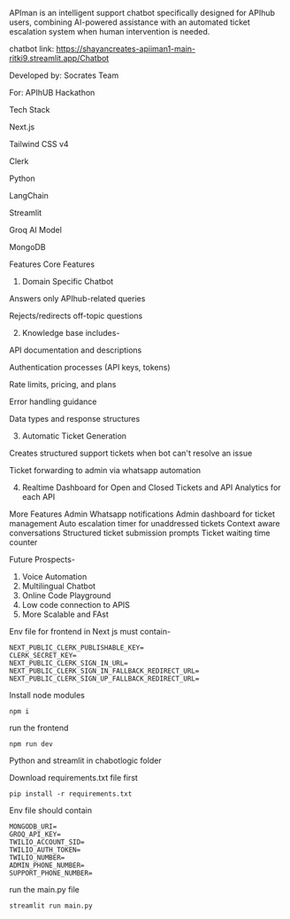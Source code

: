 APIman is an intelligent support chatbot specifically designed for APIhub users, combining AI-powered assistance with an automated ticket escalation system when human intervention is needed.

chatbot link: https://shayancreates-apiiman1-main-ritki9.streamlit.app/Chatbot

Developed by: Socrates Team

For: APIhUB Hackathon

Tech Stack

Next.js

Tailwind CSS v4

Clerk

Python

LangChain

Streamlit

Groq AI Model

MongoDB

Features
Core Features

1. Domain Specific Chatbot

Answers only APIhub-related queries

Rejects/redirects off-topic questions

2. Knowledge base includes-

API documentation and descriptions

Authentication processes (API keys, tokens)

Rate limits, pricing, and plans

Error handling guidance

Data types and response structures

3. Automatic Ticket Generation

Creates structured support tickets when bot can't resolve an issue

Ticket forwarding to admin via whatsapp automation

4. Realtime Dashboard for Open and Closed Tickets and API Analytics for each API

More Features
Admin Whatsapp notifications
Admin dashboard for ticket management
Auto escalation timer for unaddressed tickets
Context aware conversations
Structured ticket submission prompts
Ticket waiting time counter

Future Prospects-

1. Voice Automation
2. Multilingual Chatbot
3. Online Code Playground
4. Low code connection to APIS
5. More Scalable and FAst

Env file for frontend in Next js must contain-

```
NEXT_PUBLIC_CLERK_PUBLISHABLE_KEY=
CLERK_SECRET_KEY=
NEXT_PUBLIC_CLERK_SIGN_IN_URL=
NEXT_PUBLIC_CLERK_SIGN_IN_FALLBACK_REDIRECT_URL=
NEXT_PUBLIC_CLERK_SIGN_UP_FALLBACK_REDIRECT_URL=
```

Install node modules

```
npm i
```

run the frontend

```
npm run dev
```

Python and streamlit in chabotlogic folder

Download requirements.txt file first

```
pip install -r requirements.txt

```

Env file should contain

```
MONGODB_URI=
GROQ_API_KEY=
TWILIO_ACCOUNT_SID=
TWILIO_AUTH_TOKEN=
TWILIO_NUMBER=
ADMIN_PHONE_NUMBER=
SUPPORT_PHONE_NUMBER=
```

run the main.py file

```
streamlit run main.py
```
